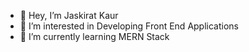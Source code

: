 - 👋 Hey, I’m Jaskirat Kaur
- 👀 I’m interested in Developing Front End Applications
- 🌱 I’m currently learning MERN Stack

<!---
Kirat34/Kirat34 is a ✨ special ✨ repository because its `README.md` (this file) appears on your GitHub profile.
You can click the Preview link to take a look at your changes.
--->
